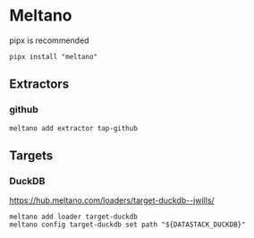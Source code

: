 # Meltano

pipx is recommended

    pipx install "meltano"


## Extractors

### github
    meltano add extractor tap-github

## Targets

### DuckDB
https://hub.meltano.com/loaders/target-duckdb--jwills/

    meltano add loader target-duckdb
    meltano config target-duckdb set path "${DATASTACK_DUCKDB}"
